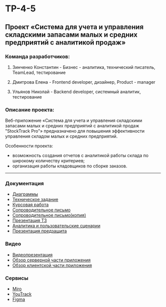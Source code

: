 # TP-4-5

## Проект «Система для учета и управления складскими запасами малых и средних предприятий с аналитикой продаж»

### Команда разработчиков:

1. Зинченко Константин - Бизнес - аналитика, технический писатель, TeamLead, тестирование

2. Дмитрова Елена - Frontend developer, дизайнер, Product - manager

3. Ульянов Николай -  Backend developer, cистемный аналитик, тестирование

### Описание проекта:

Веб-приложение «Система для учета и управления складскими запасами малых и средних предприятий с аналитикой продаж "StockTrack Pro"» предназначено для повышения эффективности управления складом
малых и средних предприятий.

Особенности проекта:
- возможность создания отчетов с аналитикой работы склада по широкому количеству критериев;
- организация работы кладовщиков по сборке заказов.

----

### Документация
- [Диаграммы](https://github.com/Sumeruk/TP-4-5/tree/main/%D0%94%D0%B8%D0%B0%D0%B3%D1%80%D0%B0%D0%BC%D0%BC%D1%8B)
- [Техническое задание](https://github.com/Sumeruk/TP-4-5/blob/main/%D0%94%D0%BE%D0%BA%D1%83%D0%BC%D0%B5%D0%BD%D1%82%D0%B0%D1%86%D0%B8%D1%8F/%D0%A2%D0%B5%D1%85%D0%BD%D0%B8%D1%87%D0%B5%D1%81%D0%BA%D0%BE%D0%B5%20%D0%B7%D0%B0%D0%B4%D0%B0%D0%BD%D0%B8%D0%B5.pdf)
- [Курсовая работа](https://github.com/Sumeruk/TP-4-5/blob/main/%D0%94%D0%BE%D0%BA%D1%83%D0%BC%D0%B5%D0%BD%D1%82%D0%B0%D1%86%D0%B8%D1%8F/%D0%9A%D1%83%D1%80%D1%81%D0%BE%D0%B2%D0%B0%D1%8F%20%D1%80%D0%B0%D0%B1%D0%BE%D1%82%D0%B0.pdf)
- [Cопроводительное письмо](https://github.com/Sumeruk/TP-4-5/blob/main/%D0%94%D0%BE%D0%BA%D1%83%D0%BC%D0%B5%D0%BD%D1%82%D0%B0%D1%86%D0%B8%D1%8F/%D0%A1%D0%BE%D0%BF%D1%80%D0%BE%D0%B2%D0%BE%D0%B4%D0%B8%D1%82%D0%B5%D0%BB%D1%8C%D0%BD%D0%BE%D0%B5%20%D0%BF%D0%B8%D1%81%D1%8C%D0%BC%D0%BE.pdf)
- [Cопроводительное письмо(копия)](https://github.com/Sumeruk/TP-4-5/blob/main/%D0%94%D0%BE%D0%BA%D1%83%D0%BC%D0%B5%D0%BD%D1%82%D0%B0%D1%86%D0%B8%D1%8F/%D0%A1%D0%BE%D0%BF%D1%80%D0%BE%D0%B2%D0%BE%D0%B4%D0%B8%D1%82%D0%B5%D0%BB%D1%8C%D0%BD%D0%BE%D0%B5%20%D0%BF%D0%B8%D1%81%D1%8C%D0%BC%D0%BE(%D0%BA%D0%BE%D0%BF%D0%B8%D1%8F).pdf)
- [Презентация ТЗ](https://github.com/Sumeruk/TP-4-5/blob/main/Документация/Презентация.pdf)
- [Аналитика и пользовательские сценарии](https://github.com/Sumeruk/TP-4-5/blob/main/%D0%94%D0%BE%D0%BA%D1%83%D0%BC%D0%B5%D0%BD%D1%82%D0%B0%D1%86%D0%B8%D1%8F/%D0%90%D0%BD%D0%B0%D0%BB%D0%B8%D1%82%D0%B8%D0%BA%D0%B0%20%D0%B8%20%D1%81%D1%86%D0%B5%D0%BD%D0%B0%D1%80%D0%B8%D0%B8.pdf)
- [Презентация предзащита](https://github.com/Sumeruk/TP-4-5/blob/main/%D0%94%D0%BE%D0%BA%D1%83%D0%BC%D0%B5%D0%BD%D1%82%D0%B0%D1%86%D0%B8%D1%8F/%D0%9F%D1%80%D0%B5%D0%B4%D0%B7%D0%B0%D1%89%D0%B8%D1%82%D0%B0%20%D0%9F%D1%80%D0%BE%D0%B5%D0%BA%D1%82.pdf)
### Видео
- [Видеопрезентация](https://youtu.be/Uae18-5Jc48)
- [Обзор серверной части приложения](https://youtu.be/AozhnNIHPVc)
- [Обзор клиентской части приложения](https://youtu.be/VMWFSeBHdkI)
  
### Сервисы
- [Miro](https://miro.com/app/board/uXjVNsfyAZI=/?share_link_id=263686175546)
- [YouTrack](https://dreamteam34.youtrack.cloud)
- [Figma](https://www.figma.com/file/NzOW2O8pA7u6ZXGjfNM8mP/Free-Medical-Mobile-App-(Community)?type=design&node-id=0-1&mode=design&t=zMOFEd5Lwk0xiJ8t-0)

